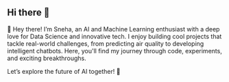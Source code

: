 ## Hi there 👋

🌟 Hey there! I’m Sneha, an AI and Machine Learning enthusiast with a deep love for Data Science and innovative tech. 
I enjoy building cool projects that tackle real-world challenges, from predicting air quality to developing intelligent chatbots. 
Here, you'll find my journey through code, experiments, and exciting breakthroughs. 

Let’s explore the future of AI together! 🚀

<!--
**Sneha-Pulse/Sneha-Pulse** is a ✨ _special_ ✨ repository because its `README.md` (this file) appears on your GitHub profile.

Here are some ideas to get you started:

- 🔭 I’m currently working on ...
- 🌱 I’m currently learning ...
- 👯 I’m looking to collaborate on ...
- 🤔 I’m looking for help with ...
- 💬 Ask me about ...
- 📫 How to reach me: ...
- 😄 Pronouns: ...
- ⚡ Fun fact: ...
-->
